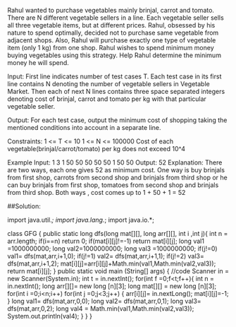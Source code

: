 Rahul wanted to purchase vegetables mainly brinjal, carrot and tomato. There are N different vegetable sellers in a line. Each vegetable seller sells all three vegetable items, but at different prices. Rahul, obsessed by his nature to spend optimally, decided not to purchase same vegetable from adjacent shops. Also, Rahul will purchase exactly one type of vegetable item (only 1 kg) from one shop. Rahul wishes to spend minimum money buying vegetables using this strategy. Help Rahul determine the minimum money he will spend.

Input:
First line indicates number of test cases T. Each test case in its first line contains N denoting the number of vegetable sellers in Vegetable Market. Then each of next N lines contains three space separated integers denoting cost of brinjal, carrot and tomato per kg with that particular vegetable seller.

Output:
For each test case, output the minimum cost of shopping taking the mentioned conditions into account in a separate line.

Constraints:
1 <= T <= 10
1 <= N <= 100000
Cost of each vegetable(brinjal/carrot/tomato) per kg does not exceed 10^4

Example
Input:
1
3
1 50 50
50 50 50
1 50 50
Output:
52
Explanation:
There are two ways, each one gives 52 as minimum cost. One way is buy brinjals from first shop, carrots from second shop and brinjals from third shop or he can buy brinjals from first shop, tomatoes from second shop and brinjals from third shop.
Both ways , cost comes up to 1 + 50 + 1 = 52

##Solution:

import java.util.*;
import java.lang.*;
import java.io.*;

class GFG {
    public static long dfs(long mat[][], long arr[][], int i ,int j){
        int n = arr.length;
        if(i==n)
        return 0;
        if(mat[i][j]!=-1)
        return mat[i][j];
        long val1 =1000000000;
        long val2=1000000000;
        long val3 =1000000000;
        if(j!=0)
        val1= dfs(mat,arr,i+1,0);
        if(j!=1)
        val2= dfs(mat,arr,i+1,1);
        if(j!=2)
        val3= dfs(mat,arr,i+1,2);
        mat[i][j]=arr[i][j]+Math.min(val1,Math.min(val2,val3));
        return mat[i][j];
    }
	public static void main (String[] args) {
		//code
		Scanner in = new Scanner(System.in);
		int t = in.nextInt();
		for(int f =0;f<t;f++){
		    int n = in.nextInt();
		   long arr[][]= new long [n][3];
		   long mat[][] = new long [n][3];
		    for(int i =0;i<n;i++)
		     for(int j =0;j<3;j++)
		      {
		          arr[i][j]= in.nextLong();
		          mat[i][j]=-1;
		      }
		  long val1= dfs(mat,arr,0,0);
		  long val2= dfs(mat,arr,0,1);
		  long val3= dfs(mat,arr,0,2);
		  long val4 = Math.min(val1,Math.min(val2,val3));
		  System.out.println(val4);
		}
	}
}
